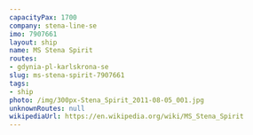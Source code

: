 ```yaml
---
capacityPax: 1700
company: stena-line-se
imo: 7907661
layout: ship
name: MS Stena Spirit
routes:
- gdynia-pl-karlskrona-se
slug: ms-stena-spirit-7907661
tags:
- ship
photo: /img/300px-Stena_Spirit_2011-08-05_001.jpg
unknownRoutes: null
wikipediaUrl: https://en.wikipedia.org/wiki/MS_Stena_Spirit
---
```

